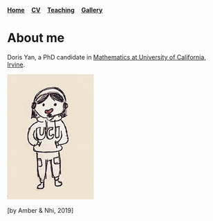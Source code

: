 [**Home**](https://dyan233.github.io)&nbsp;&nbsp;&nbsp;
[**CV**](https://dyan233.github.io/CV)&nbsp;&nbsp;&nbsp;
[**Teaching**](https://dyan233.github.io/teaching)&nbsp;&nbsp;&nbsp;
[**Gallery**](https://dyan233.github.io/gallery)&nbsp;&nbsp;&nbsp;




# About me 

Doris Yan, a PhD candidate in [Mathematics at University of California, Irvine](https://www.math.uci.edu/). 


<img src="/images/logo_l.JPG" width="200">

[by Amber & Nhi, 2019]
